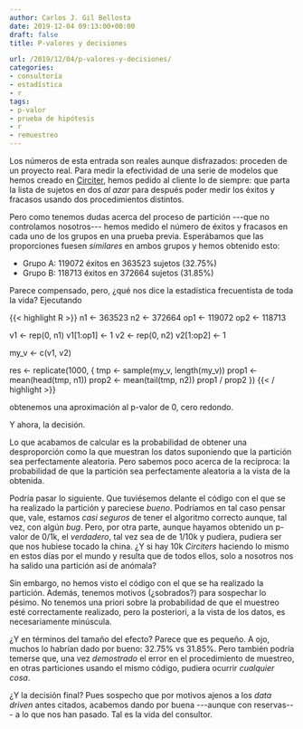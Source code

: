 ```yaml
---
author: Carlos J. Gil Bellosta
date: 2019-12-04 09:13:00+00:00
draft: false
title: P-valores y decisiones

url: /2019/12/04/p-valores-y-decisiones/
categories:
- consultoría
- estadística
- r
tags:
- p-valor
- prueba de hipótesis
- r
- remuestreo
---
```


Los números de esta entrada son reales aunque disfrazados: proceden de un proyecto real. Para medir la efectividad de una serie de modelos que hemos creado en [Circiter](http://www.circiter.es), hemos pedido al cliente lo de siempre: que parta la lista de sujetos en dos _al azar_ para después poder medir los éxitos y fracasos usando dos procedimientos distintos.

Pero como tenemos dudas acerca del proceso de partición ---que no controlamos nosotros--- hemos medido el número de éxitos y fracasos en cada uno de los grupos en una prueba previa. Esperábamos que las proporciones fuesen _similares_ en ambos grupos y hemos obtenido esto:

* Grupo A: 119072 éxitos en 363523 sujetos  (32.75%)
* Grupo B: 118713 éxitos en 372664 sujetos (31.85%)

Parece compensado, pero, ¿qué nos dice la estadística frecuentista de toda la vida? Ejecutando

{{< highlight R >}}
n1 <- 363523
n2 <- 372664
op1 <- 119072
op2 <- 118713

v1 <- rep(0, n1)
v1[1:op1] <- 1
v2 <- rep(0, n2)
v2[1:op2] <- 1

my_v <- c(v1, v2)

res <- replicate(1000, {
  tmp <- sample(my_v, length(my_v))
  prop1 <- mean(head(tmp, n1))
  prop2 <- mean(tail(tmp, n2))
  prop1 / prop2
})
{{< / highlight >}}

obtenemos una aproximación al p-valor de 0, cero redondo.

Y ahora, la decisión.

Lo que acabamos de calcular es la probabilidad de obtener una desproporción como la que muestran los datos suponiendo que la partición sea perfectamente aleatoria. Pero sabemos poco acerca de la recíproca: la probabilidad de que la partición sea perfectamente aleatoria a la vista de la obtenida.

Podría pasar lo siguiente. Que tuviésemos delante el código con el que se ha realizado la partición y pareciese _bueno_. Podríamos en tal caso pensar que, vale, estamos _casi seguros_ de tener el algoritmo correcto aunque, tal vez, con  algún _bug_. Pero, por otra parte, aunque hayamos obtenido un p-valor de 0/1k, el _verdadero_, tal vez sea de de 1/10k y pudiera, pudiera ser que nos hubiese tocado la china. ¿Y si hay 10k _Circiters_ haciendo lo mismo en estos días por el mundo y resulta que de todos ellos, solo a nosotros nos ha salido una partición así de anómala?

Sin embargo, no hemos visto el código con el que se ha realizado la partición. Además, tenemos motivos (¿sobrados?) para sospechar lo pésimo. No tenemos una priori sobre la probabilidad de que el muestreo esté correctamente realizado, pero la posteriori, a la vista de los datos, es necesariamente minúscula.

¿Y en términos del tamaño del efecto? Parece que es pequeño. A ojo, muchos lo habrían dado por bueno: 32.75% vs 31.85%. Pero también podría temerse que, una vez _demostrado_ el error en el procedimiento de muestreo, en otras particiones usando el mismo código, pudiera ocurrir _cualquier cosa_.

¿Y la decisión final? Pues sospecho que por motivos ajenos a los _data driven_ antes citados, acabemos dando por buena ---aunque con reservas--- a lo que nos han pasado. Tal es la vida del consultor.